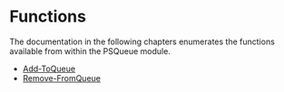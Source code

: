 # Functions

The documentation in the following chapters enumerates the functions available from within the PSQueue module.

- [Add-ToQueue](Add-ToQueue.md)
- [Remove-FromQueue](Remove-FromQueue.md)